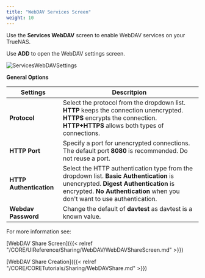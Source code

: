 ```yaml
---
title: "WebDAV Services Screen"
weight: 10
---
```


Use the **Services WebDAV** screen to enable WebDAV services on your TrueNAS.

Use **ADD** to open the WebDAV settings screen.

![ServicesWebDAVSettings](/images/CORE/13.0/ServicesWebDAVSettings.png "Services WebDAV Settings Screen")

**General Options**

| Settings | Descritpion |
|----------|-------------|
| **Protocol** | Select the protocol from the dropdown list. **HTTP** keeps the connection unencrypted. **HTTPS** encrypts the connection. **HTTP+HTTPS** allows both types of connections. |
| **HTTP Port** | Specify a port for unencrypted connections. The default port **8080** is recommended. Do not reuse a port. |
| **HTTP Authentication** | Select the HTTP authentication type from the dropdown list. **Basic Authentication** is unencrypted. **Digest Authentication** is encrypted. **No Authentication** when you don't want to use authentication. |
| **Webdav Password** | Change the default of **davtest** as davtest is a known value. |

For more information see:

[WebDAV Share Screen]({{< relref "/CORE/UIReference/Sharing/WebDAV/WebDAVShareScreen.md" >}})

[WebDAV Share Creation]({{< relref "/CORE/CORETutorials/Sharing/WebDAVShare.md" >}})